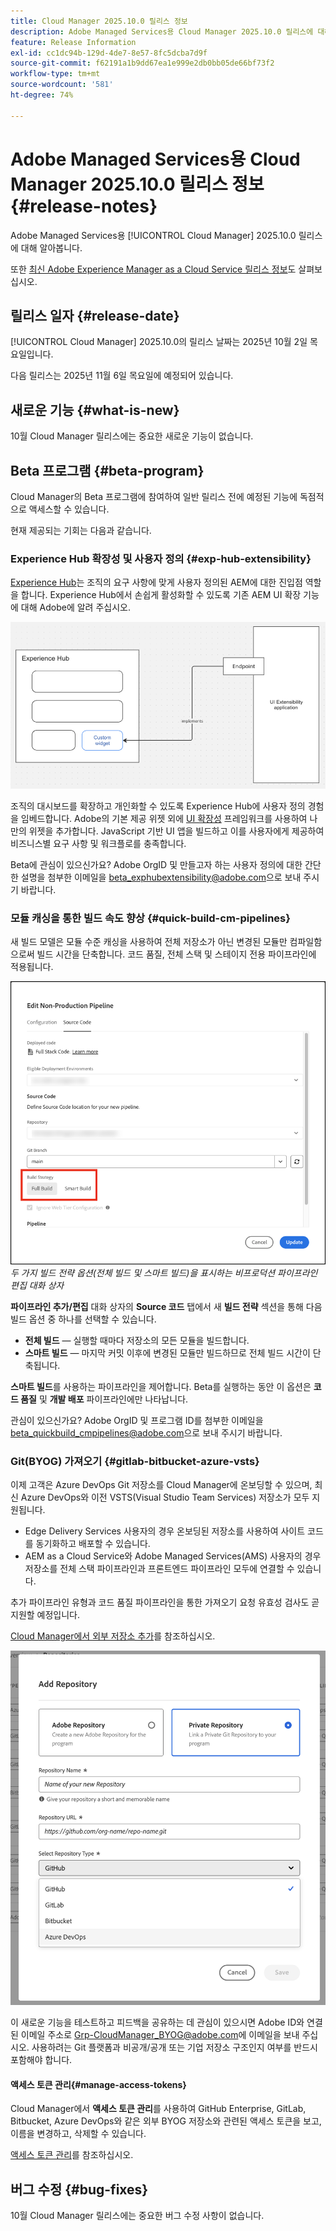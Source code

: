 ```yaml
---
title: Cloud Manager 2025.10.0 릴리스 정보
description: Adobe Managed Services용 Cloud Manager 2025.10.0 릴리스에 대해 알아봅니다.
feature: Release Information
exl-id: cc1dc94b-129d-4de7-8e57-8fc5dcba7d9f
source-git-commit: f62191a1b9dd67ea1e999e2db0bb05de66bf73f2
workflow-type: tm+mt
source-wordcount: '581'
ht-degree: 74%

---
```


# Adobe Managed Services용 Cloud Manager 2025.10.0 릴리스 정보 {#release-notes}

<!-- RELEASE WIKI  https://wiki.corp.adobe.com/display/DMSArchitecture/Cloud+Manager+2025.04.0+Release -->

Adobe Managed Services용 [!UICONTROL Cloud Manager] 2025.10.0 릴리스에 대해 알아봅니다.

또한 [최신 Adobe Experience Manager as a Cloud Service 릴리스 정보](https://experienceleague.adobe.com/ko/docs/experience-manager-cloud-service/content/release-notes/home)도 살펴보십시오.

## 릴리스 일자 {#release-date}

[!UICONTROL Cloud Manager] 2025.10.0의 릴리스 날짜는 2025년 10월 2일 목요일입니다.

<!-- There are no significant new features or bug fixes in the May Cloud Manager release. -->

다음 릴리스는 2025년 11월 6일 목요일에 예정되어 있습니다.

<!-- SAVE FOR FUTURE POSSIBLE USE There are no significant new features or bug fixes in the May Cloud Manager release. -->

## 새로운 기능 {#what-is-new}

10월 Cloud Manager 릴리스에는 중요한 새로운 기능이 없습니다.


## Beta 프로그램 {#beta-program}

Cloud Manager의 Beta 프로그램에 참여하여 일반 릴리스 전에 예정된 기능에 독점적으로 액세스할 수 있습니다.

현재 제공되는 기회는 다음과 같습니다.

### Experience Hub 확장성 및 사용자 정의 {#exp-hub-extensibility}

[Experience Hub](https://experienceleague.adobe.com/en/docs/experience-manager-65/content/experience-hub/experience-hub)는 조직의 요구 사항에 맞게 사용자 정의된 AEM에 대한 진입점 역할을 합니다. Experience Hub에서 손쉽게 활성화할 수 있도록 기존 AEM UI 확장 기능에 대해 Adobe에 알려 주십시오.

![Experience Hub 확장성 및 사용자 정의 워크플로의 다이어그램](/help/release-notes/assets/experience-hub-extensibility-customization.png)

조직의 대시보드를 확장하고 개인화할 수 있도록 Experience Hub에 사용자 정의 경험을 임베드합니다. Adobe의 기본 제공 위젯 외에 [UI 확장성](https://developer.adobe.com/uix/docs/) 프레임워크를 사용하여 나만의 위젯을 추가합니다. JavaScript 기반 UI 앱을 빌드하고 이를 사용자에게 제공하여 비즈니스별 요구 사항 및 워크플로를 충족합니다.

Beta에 관심이 있으신가요? Adobe OrgID 및 만들고자 하는 사용자 정의에 대한 간단한 설명을 첨부한 이메일을 [beta_exphubextensibility@adobe.com](mailto:beta_exphubextensibility@adobe.com)으로 보내 주시기 바랍니다.

### 모듈 캐싱을 통한 빌드 속도 향상 {#quick-build-cm-pipelines}

새 빌드 모델은 모듈 수준 캐싱을 사용하여 전체 저장소가 아닌 변경된 모듈만 컴파일함으로써 빌드 시간을 단축합니다. 코드 품질, 전체 스택 및 스테이지 전용 파이프라인에 적용됩니다.

![두 가지 빌드 전략 옵션(전체 빌드 및 스마트 빌드)을 표시하는 비프로덕션 파이프라인 편집 대화 상자](/help/release-notes/assets/non-production-pipeline-edit.png)
*두 가지 빌드 전략 옵션(전체 빌드 및 스마트 빌드)을 표시하는 비프로덕션 파이프라인 편집 대화 상자*

**파이프라인 추가/편집** 대화 상자의 **Source 코드** 탭에서 새 **빌드 전략** 섹션을 통해 다음 빌드 옵션 중 하나를 선택할 수 있습니다.

* **전체 빌드** — 실행할 때마다 저장소의 모든 모듈을 빌드합니다.
* **스마트 빌드** — 마지막 커밋 이후에 변경된 모듈만 빌드하므로 전체 빌드 시간이 단축됩니다.

**스마트 빌드**&#x200B;를 사용하는 파이프라인을 제어합니다. Beta를 실행하는 동안 이 옵션은 **코드 품질** 및 **개발 배포** 파이프라인에만 나타납니다.

관심이 있으신가요? Adobe OrgID 및 프로그램 ID를 첨부한 이메일을 [beta_quickbuild_cmpipelines@adobe.com](mailto:beta_quickbuild_cmpipelines@adobe.com)으로 보내 주시기 바랍니다.

<!-- You can deactivate incremental builds at the pipeline level by setting the property `CM_BUILD_DISABLE_MODULE_CACHING` to `true` (effective during the `BUILD` step). For how to add pipeline variables, see [Pipeline variables](/help/getting-started/build-environment.md#pipeline-variables). -->


### Git(BYOG) 가져오기 {#gitlab-bitbucket-azure-vsts}

<!-- BOTH CS & AMS -->

이제 고객은 Azure DevOps Git 저장소를 Cloud Manager에 온보딩할 수 있으며, 최신 Azure DevOps와 이전 VSTS(Visual Studio Team Services) 저장소가 모두 지원됩니다.

* Edge Delivery Services 사용자의 경우 온보딩된 저장소를 사용하여 사이트 코드를 동기화하고 배포할 수 있습니다.
* AEM as a Cloud Service와 Adobe Managed Services(AMS) 사용자의 경우 저장소를 전체 스택 파이프라인과 프론트엔드 파이프라인 모두에 연결할 수 있습니다.

추가 파이프라인 유형과 코드 품질 파이프라인을 통한 가져오기 요청 유효성 검사도 곧 지원할 예정입니다.

[Cloud Manager에서 외부 저장소 추가](/help/managing-code/external-repositories.md)를 참조하십시오.

![저장소 추가 대화 상자](/help/release-notes/assets/azure-repo.png)

이 새로운 기능을 테스트하고 피드백을 공유하는 데 관심이 있으시면 Adobe ID와 연결된 이메일 주소로 [Grp-CloudManager_BYOG@adobe.com](mailto:grp-cloudmanager_byog@adobe.com)에 이메일을 보내 주십시오. 사용하려는 Git 플랫폼과 비공개/공개 또는 기업 저장소 구조인지 여부를 반드시 포함해야 합니다.

#### 액세스 토큰 관리{#manage-access-tokens}

Cloud Manager에서 **액세스 토큰 관리**&#x200B;를 사용하여 GitHub Enterprise, GitLab, Bitbucket, Azure DevOps와 같은 외부 BYOG 저장소와 관련된 액세스 토큰을 보고, 이름을 변경하고, 삭제할 수 있습니다.

[액세스 토큰 관리](/help/managing-code/manage-access-tokens.md)를 참조하십시오.

<!-- If you are interested in testing this new feature and sharing your feedback, send an email to [Grp-CloudManager_BYOG@adobe.com](mailto:grp-cloudmanager_byog@adobe.com) from your email address associated with your Adobe ID. -->

## 버그 수정 {#bug-fixes}

10월 Cloud Manager 릴리스에는 중요한 버그 수정 사항이 없습니다.

<!--
Known Issues {#known-issues}

* A -->
